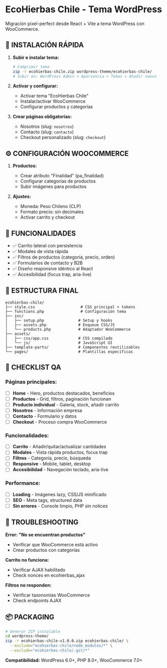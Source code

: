 # EcoHierbas Chile - Tema WordPress

Migración pixel-perfect desde React + Vite a tema WordPress con WooCommerce.

## 🚀 INSTALACIÓN RÁPIDA

1. **Subir e instalar tema:**
   ```bash
   # Comprimir tema
   zip -r ecohierbas-chile.zip wordpress-theme/ecohierbas-chile/
   # Subir en: WordPress Admin > Apariencia > Temas > Añadir nuevo
   ```

2. **Activar y configurar:**
   - Activar tema "EcoHierbas Chile"
   - Instalar/activar WooCommerce
   - Configurar productos y categorías

3. **Crear páginas obligatorias:**
   - Nosotros (slug: `nosotros`)
   - Contacto (slug: `contacto`) 
   - Checkout personalizado (slug: `checkout`)

## ⚙️ CONFIGURACIÓN WOOCOMMERCE

1. **Productos:**
   - Crear atributo "Finalidad" (pa_finalidad)
   - Configurar categorías de productos
   - Subir imágenes para productos

2. **Ajustes:**
   - Moneda: Peso Chileno (CLP)
   - Formato precio: sin decimales
   - Activar carrito y checkout

## 🎯 FUNCIONALIDADES

- ✅ Carrito lateral con persistencia
- ✅ Modales de vista rápida 
- ✅ Filtros de productos (categoría, precio, orden)
- ✅ Formularios de contacto y B2B
- ✅ Diseño responsive idéntico al React
- ✅ Accesibilidad (focus trap, aria-live)

## 📁 ESTRUCTURA FINAL

```
ecohierbas-chile/
├── style.css                    # CSS principal + tokens
├── functions.php                # Configuración tema
├── inc/
│   ├── setup.php               # Setup y hooks
│   ├── assets.php              # Enqueue CSS/JS
│   └── products.php            # Adaptador WooCommerce
├── assets/
│   ├── css/app.css             # CSS compilado
│   └── js/                     # JavaScript UI
├── template-parts/             # Componentes reutilizables
└── pages/                      # Plantillas específicas
```

## 🧪 CHECKLIST QA

### Páginas principales:
- [ ] **Home** - Hero, productos destacados, beneficios
- [ ] **Productos** - Grid, filtros, paginación funcionan
- [ ] **Producto individual** - Galería, stock, añadir carrito
- [ ] **Nosotros** - Información empresa
- [ ] **Contacto** - Formulario y datos
- [ ] **Checkout** - Proceso compra WooCommerce

### Funcionalidades:
- [ ] **Carrito** - Añadir/quitar/actualizar cantidades
- [ ] **Modales** - Vista rápida productos, focus trap
- [ ] **Filtros** - Categoría, precio, búsqueda
- [ ] **Responsive** - Mobile, tablet, desktop
- [ ] **Accesibilidad** - Navegación teclado, aria-live

### Performance:
- [ ] **Loading** - Imágenes lazy, CSS/JS minificado
- [ ] **SEO** - Meta tags, structured data
- [ ] **Sin errores** - Console limpio, PHP sin notices

## 🔧 TROUBLESHOOTING

**Error: "No se encuentran productos"**
- Verificar que WooCommerce está activo
- Crear productos con categorías

**Carrito no funciona:**
- Verificar AJAX habilitado
- Check nonces en ecohierbas_ajax

**Filtros no responden:**
- Verificar taxonomías WooCommerce
- Check endpoints AJAX

## 📦 PACKAGING

```bash
# Generar ZIP instalable
cd wordpress-theme/
zip -r ecohierbas-chile-v1.0.0.zip ecohierbas-chile/ \
  --exclude="ecohierbas-chile/node_modules/*" \
  --exclude="ecohierbas-chile/.git/*"
```

**Compatibilidad:** WordPress 6.0+, PHP 8.0+, WooCommerce 7.0+